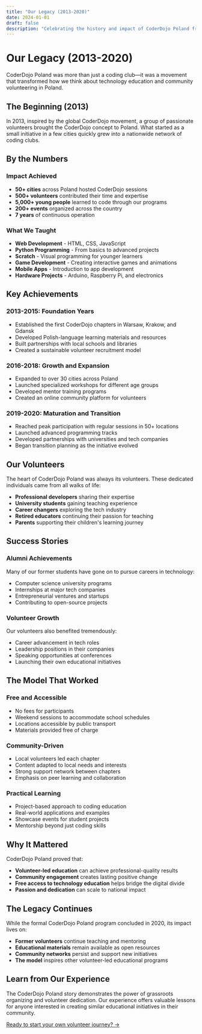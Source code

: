 ```yaml
---
title: "Our Legacy (2013-2020)"
date: 2024-01-01
draft: false
description: "Celebrating the history and impact of CoderDojo Poland from 2013 to 2020."
---
```


# Our Legacy (2013-2020)

CoderDojo Poland was more than just a coding club—it was a movement that transformed how we think about technology education and community volunteering in Poland.

## The Beginning (2013)

In 2013, inspired by the global CoderDojo movement, a group of passionate volunteers brought the CoderDojo concept to Poland. What started as a small initiative in a few cities quickly grew into a nationwide network of coding clubs.

## By the Numbers

### Impact Achieved
- **50+ cities** across Poland hosted CoderDojo sessions
- **500+ volunteers** contributed their time and expertise
- **5,000+ young people** learned to code through our programs
- **200+ events** organized across the country
- **7 years** of continuous operation

### What We Taught
- **Web Development** - HTML, CSS, JavaScript
- **Python Programming** - From basics to advanced projects
- **Scratch** - Visual programming for younger learners
- **Game Development** - Creating interactive games and animations
- **Mobile Apps** - Introduction to app development
- **Hardware Projects** - Arduino, Raspberry Pi, and electronics

## Key Achievements

### 2013-2015: Foundation Years
- Established the first CoderDojo chapters in Warsaw, Krakow, and Gdansk
- Developed Polish-language learning materials and resources
- Built partnerships with local schools and libraries
- Created a sustainable volunteer recruitment model

### 2016-2018: Growth and Expansion
- Expanded to over 30 cities across Poland
- Launched specialized workshops for different age groups
- Developed mentor training programs
- Created an online community platform for volunteers

### 2019-2020: Maturation and Transition
- Reached peak participation with regular sessions in 50+ locations
- Launched advanced programming tracks
- Developed partnerships with universities and tech companies
- Began transition planning as the initiative evolved

## Our Volunteers

The heart of CoderDojo Poland was always its volunteers. These dedicated individuals came from all walks of life:

- **Professional developers** sharing their expertise
- **University students** gaining teaching experience
- **Career changers** exploring the tech industry
- **Retired educators** continuing their passion for teaching
- **Parents** supporting their children's learning journey

## Success Stories

### Alumni Achievements
Many of our former students have gone on to pursue careers in technology:
- Computer science university programs
- Internships at major tech companies
- Entrepreneurial ventures and startups
- Contributing to open-source projects

### Volunteer Growth
Our volunteers also benefited tremendously:
- Career advancement in tech roles
- Leadership positions in their companies
- Speaking opportunities at conferences
- Launching their own educational initiatives

## The Model That Worked

### Free and Accessible
- No fees for participants
- Weekend sessions to accommodate school schedules
- Locations accessible by public transport
- Materials provided free of charge

### Community-Driven
- Local volunteers led each chapter
- Content adapted to local needs and interests
- Strong support network between chapters
- Emphasis on peer learning and collaboration

### Practical Learning
- Project-based approach to coding education
- Real-world applications and examples
- Showcase events for student projects
- Mentorship beyond just coding skills

## Why It Mattered

CoderDojo Poland proved that:
- **Volunteer-led education** can achieve professional-quality results
- **Community engagement** creates lasting positive change
- **Free access to technology education** helps bridge the digital divide
- **Passion and dedication** can scale to national impact

## The Legacy Continues

While the formal CoderDojo Poland program concluded in 2020, its impact lives on:
- **Former volunteers** continue teaching and mentoring
- **Educational materials** remain available as open resources
- **Community networks** persist and support new initiatives
- **The model** inspires other volunteer-led educational programs

## Learn from Our Experience

The CoderDojo Poland story demonstrates the power of grassroots organizing and volunteer dedication. Our experience offers valuable lessons for anyone interested in creating similar educational initiatives in their community.

[Ready to start your own volunteer journey? →](/volunteer) 